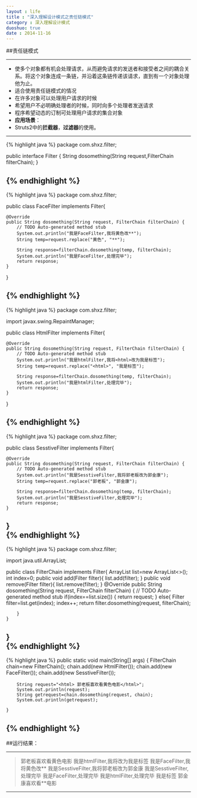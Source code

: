 ```yaml
---
layout : life
title : "深入理解设计模式之责任链模式"
category : 深入理解设计模式
duoshuo: true
date : 2014-11-16
---
```


##责任链模式

-------------
* 使多个对象都有机会处理请求，从而避免请求的发送者和接受者之间的耦合关系。将这个对象连成一条链，并沿着这条链传递该请求，直到有一个对象处理他为止。
* 适合使用责任链模式的情况
 * 在许多对象可以处理用户请求的时候
 * 希望用户不必明确处理者的时候，同时向多个处理者发送请求
 * 程序希望动态的订制可处理用户请求的集合对象
* **应用场景**：
 * Struts2中的**拦截器**，**过滤器**的使用。

 
-------------------

{% highlight java %}
package com.shxz.filter;

public interface Filter {
	String dosomething(String request,FilterChain filterChain);
}

{% endhighlight %}
-----------

{% highlight java %}
package com.shxz.filter;

public class FaceFilter implements Filter{

	@Override
	public String dosomething(String request, FilterChain filterChain) {
		// TODO Auto-generated method stub
		System.out.println("我是FaceFilter,我将黄色改**");
		String temp=request.replace("黄色", "**");
		
		String response=filterChain.dosomething(temp, filterChain);
		System.out.println("我是FaceFilter,处理完毕");
		return response;
	}

}

{% endhighlight %}
-----------


{% highlight java %}
package com.shxz.filter;

import javax.swing.RepaintManager;

public class HtmlFilter implements Filter{

	@Override
	public String dosomething(String request, FilterChain filterChain) {
		// TODO Auto-generated method stub
		System.out.println("我是htmlFilter,我将<html>改为我是标签");
		String temp=request.replace("<html>", "我是标签");

		String response=filterChain.dosomething(temp, filterChain);
		System.out.println("我是htmlFilter,处理完毕");
		return response;
	}

}
	
{% endhighlight %}
-----------


{% highlight java %}
package com.shxz.filter;

public class SesstiveFilter implements Filter{

	@Override
	public String dosomething(String request, FilterChain filterChain) {
		// TODO Auto-generated method stub
		System.out.println("我是SesstiveFilter,我将郭老板改为郭金康");
		String temp=request.replace("郭老板", "郭金康");

		String response=filterChain.dosomething(temp, filterChain);
		System.out.println("我是SesstiveFilter,处理完毕");
		return response;
	}

}	
{% endhighlight %}
-----------


{% highlight java %}
package com.shxz.filter;

import java.util.ArrayList;

public class FilterChain implements Filter{
	ArrayList<Filter> list=new ArrayList<>();	
	int index=0;
	public void add(Filter filter){
		list.add(filter);
	}
	public void remove(Filter filter){
		list.remove(filter);
	}
	@Override
	public String dosomething(String request, FilterChain filterChain) {
		// TODO Auto-generated method stub
		if(index==list.size())
		{
			return request;
		}
		else{
		Filter filter=list.get(index);
		index++;
		return filter.dosomething(request, filterChain);
		
		}
	}
	
	
}	
{% endhighlight %}
-----------


{% highlight java %}
public static void main(String[] args) {
		FilterChain chain=new FilterChain();
		chain.add(new HtmlFilter());
		chain.add(new FaceFilter());
		chain.add(new SesstiveFilter());
		
		String request="<html> 郭老板喜欢看黄色电影</html>";
		System.out.println(request);
		String getrequest=chain.dosomething(request, chain);
		System.out.println(getrequest);

	}	
{% endhighlight %}
-----------

##运行结果：

----------------
><html> 郭老板喜欢看黄色电影</html>
>我是htmlFilter,我将<html>改为我是标签
>我是FaceFilter,我将黄色改**
>我是SesstiveFilter,我将郭老板改为郭金康
>我是SesstiveFilter,处理完毕
>我是FaceFilter,处理完毕
>我是htmlFilter,处理完毕
>我是标签 郭金康喜欢看**电影</html>

----------------